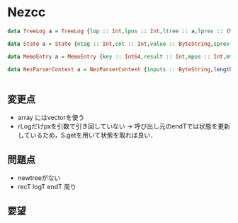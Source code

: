 # Nezcc

```haskell
data TreeLog a = TreeLog {lop :: Int,lpos :: Int,ltree :: a,lprev :: (Maybe (TreeLog a))} deriving (Eq)

data State a = State {ntag :: Int,cnt :: Int,value :: ByteString,sprev :: (Maybe (State a))} deriving (Eq)

data MemoEntry a = MemoEntry {key :: Int64,result :: Int,mpos :: Int,mtree :: a,mstate :: (Maybe (State a))} deriving (Eq)

data NezParserContext a = NezParserContext {inputs :: ByteString,length :: Int,pos :: Int,headpos :: Int,tree :: a,treeLog :: (Maybe (TreeLog a)),state :: (Maybe (State a)),memos :: Ar.Vector (MemoEntry a)} deriving (Eq)



```


## 変更点
* array にはvectorを使う
* rLogだけpxを引数で引き回していない -> 呼び出し元のendTでは状態を更新しているため，S.getを用いて状態を取れば良い．

## 問題点
* newtreeがない
* recT logT endT 周り


## 要望
